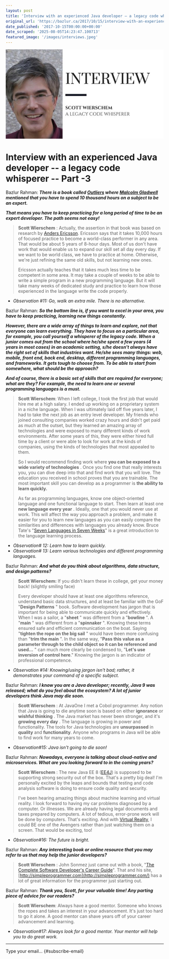 ```yaml
---
layout: post
title: 'Interview with an experienced Java developer – a legacy code whisperer – Part -3'
original_url: 'https://bazlur.ca/2017/10/15/interview-with-an-experienced-java-developer-a-legacy-code-whisperer-part-3/'
date_published: '2017-10-15T00:00:00+00:00'
date_scraped: '2025-08-05T14:23:47.100713'
featured_image: '/images/interviews.jpeg'
---
```


![](/images/interviews.jpeg)

Interview with an experienced Java developer -- a legacy code whisperer -- Part -3
==================================================================================

Bazlur Rahman: ***There is a book called [Outliers](https://www.amazon.com/Outliers-Story-Success-Malcolm-Gladwell/dp/0316017930) where [Malcolm Gladwell](https://en.wikipedia.org/wiki/Malcolm_Gladwell) mentioned that you have to spend 10 thousand hours on a subject to be an expert.***

***That means you have to keep practicing for a long period of time to be an expert developer. The path seems not easy!***
> **Scott Wierschem** : Actually, the assertion in that book was based on research by [Anders Ericsson](https://en.wikipedia.org/wiki/K._Anders_Ericsson). Ericsson says that it takes 10,000 hours of focused practice to become a world-class performer in any area. That would be about 5 years of 8-hour days. Most of us don't have work that would enable us to expand our skill set all day every day. If we want to be world class, we have to practice at home. Otherwise, we're just refining the same old skills, but not learning new ones.
>
> Ericsson actually teaches that it takes much less time to be competent in some area. It may take a couple of weeks to be able to write a simple program in a new programming language. But it will take many weeks of dedicated study and practice to learn how those experienced in the language write the code properly.

* *Observation #11: Go, walk an extra mile. There is no alternative.*

Bazlur Rahman: ***So the bottom line is, if you want to excel in your area, you have to keep practicing, learning new things constantly.***

***However, there are a wide array of things to learn and explore, not that everyone can learn everything. They have to focus on a particular area, for example, you call yourself a whisperer of the legacy code. When a junior comes out from the school where he/she spent a few years (4 years in most cases) in an academic setting, s/he doesn't always have the right set of skills that industries want. He/she sees many things: web, mobile, front end, back end, desktop, different programming languages, and frameworks. It gets tough to choose from. To be able to start from somewhere, what should be the approach?***

***And of course, there is a basic set of skills that are required for everyone; what are they? For example, the need to learn one or several programming languages is a must.***
> **Scott Wierschem**: When I left college, I took the first job that would hire me at a high salary. I ended up working on a proprietary system in a niche language. When I was ultimately laid off five years later, I had to take the next job as an entry level developer. My friends who joined consulting companies worked crazy hours and didn't get paid as much at the outset, but they learned an amazing array of technologies and were exposed to many different kinds of work environments. After some years of this, they were either hired full time by a client or were able to look for work at the kinds of companies, using the kinds of technologies that most appealed to them.
>
> So I would recommend finding work where **you can be exposed to a wide variety of technologies** . Once you find one that really interests you, you can dive deep into that and find work that you will love. The education you received in school proves that you are trainable. The most important skill you can develop as a programmer is **the ability to learn quickly.**
>
> As far as programming languages, know one object-oriented language and one functional language to start. Then learn at least one **new language every year** . Ideally, one that you would never use at work. This will affect the way you approach a problem, and make it easier for you to learn new languages as you can easily compare the similarities and differences with languages you already know. Bruce Tate's "[Seven Languages in Seven Weeks](https://www.amazon.com/Seven-Languages-Weeks-Programming-Programmers/dp/193435659X)" is a great introduction to the language learning process.

* *Observation# 12: Learn how to learn quickly.*
* *Observation# 13: Learn various technologies and different programming languages.*

Bazlur Rahman: ***And what do you think about algorithms, data structure, and design patterns?***
> **Scott Wierschem:** If you didn't learn these in college, get your money back! (slightly smiling face)
>
> Every developer should have at least one algorithms reference, understand basic data structures, and at least be familiar with the GoF "**Design Patterns** " book. Software development has jargon that is important for being able to communicate quickly and effectively. When I was a sailor, a "**sheet** " was different from a "**bowline** ". A "**main** " was different from a "**spinnaker** ". Knowing these terms ensured safe and efficient communication on the boat. Saying "**tighten the rope on the big sail** " would have been more confusing than "**trim the main** ". In the same way, "**Pass this value as a parameter through to the child object so it can be referenced and used...** " can much more clearly be condensed to, "**Let's use inversion of control here**." Knowing the jargon is an indicator of professional competence.

* *Observation #14: Knowing/using jargon isn't bad; rather, it demonstrates your command of a specific subject.*

Bazlur Rahman: ***I know you are a Java developer; recently, Java 9 was released; what do you feel about the ecosystem? A lot of junior developers think Java may die soon.***
> **Scott Wierschem** : At JavaOne I met a Cobol programmer. Any notion that Java is going to die anytime soon is based on either **ignorance** or **wishful thinking** . The Java market has never been stronger, and it's **growing every day** . The language is growing in power and functionality. The tools for Java technologies are **unsurpassed** in **quality** and **functionality**. Anyone who programs in Java will be able to find work for many years to come.

* *Observation#15: Java isn't going to die soon!*

Bazlur Rahman: ***Nowadays, everyone is talking about cloud-native and microservices. What are you looking forward to in the coming years?***
> **Scott Wierschem** : The new Java EE 8 ([EE4J](https://twitter.com/hashtag/ee4j)) is supposed to be supporting strong security out of the box. That's a pretty big deal! I'm personally excited by the leaps and bounds that testing and code analysis software is doing to ensure code quality and security.
>
> I've been hearing amazing things about machine learning and virtual reality. I look forward to having my car problems diagnosed by a computer. Or illnesses. We are already having legal documents and taxes prepared by computers. A lot of tedious, error-prone work will be done by computers. That's exciting. And with [Virtual Reality](https://en.wikipedia.org/wiki/Virtual_reality), I could BE one of the Avengers rather than just watching them on a screen. That would be exciting, too!

* *Observation#16: The future is bright.*

Bazlur Rahman: ***Any interesting book or online resource that you may refer to us that may help the junior developers?***
> **Scott Wierschem** : John Sonmez just came out with a book, "[The Complete Software Developer's Career Guide](https://www.amazon.com/Complete-Software-Developers-Career-Guide/dp/0999081411/ref=sr_1_1?ie=UTF8&qid=1508044333&sr=8-1&keywords=The+Complete+Software+Developer%27s+Career+Guide)". That and his site, [http://simpleprogrammer.com](http://simpleprogrammer.com/) has a lot of great information for the programmer just starting out.

Bazlur Rahman: ***Thank you, Scott, for your valuable time! Any parting piece of advice for our readers?***
> **Scott Wierschem**: Always have a good mentor. Someone who knows the ropes and takes an interest in your advancement. It's just too hard to go it alone. A good mentor can shave years off of your career advancement and learning.

* *Observation#17: Always look for a good mentor. Your mentor will help you to do great work.*

*** ** * ** ***

Type your email... {#subscribe-email}
